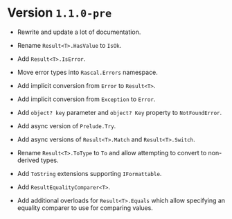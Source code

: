 # Version `1.1.0-pre`

- Rewrite and update a lot of documentation.

- Rename `Result<T>.HasValue` to `IsOk`.

- Add `Result<T>.IsError`.

- Move error types into `Rascal.Errors` namespace.

- Add implicit conversion from `Error` to `Result<T>`.
  
- Add implicit conversion from `Exception` to `Error`.

- Add `object? key` parameter and `object? Key` property to `NotFoundError`.

- Add async version of `Prelude.Try`.

- Add async versions of `Result<T>.Match` and `Result<T>.Switch`.

- Rename `Result<T>.ToType` to `To` and allow attempting to convert to non-derived types.

- Add `ToString` extensions supporting `IFormattable`.

- Add `ResultEqualityComparer<T>`.

- Add additional overloads for `Result<T>.Equals` which allow specifying an equality comparer to use for comparing values.
